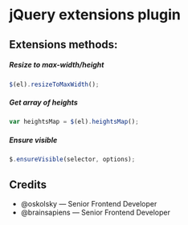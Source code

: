 jQuery extensions plugin
====================

## Extensions methods:

##### Resize to max-width/height
```javascript
$(el).resizeToMaxWidth();
```

##### Get array of heights
```javascript
var heightsMap = $(el).heightsMap();
```

##### Ensure visible
```javascript
$.ensureVisible(selector, options);
```

## Credits

* @oskolsky — Senior Frontend Developer
* @brainsapiens — Senior Frontend Developer